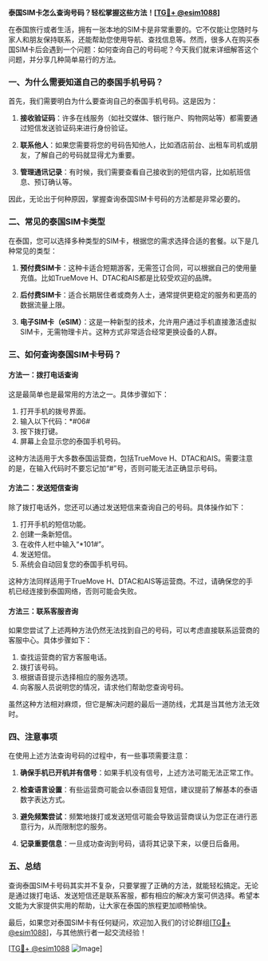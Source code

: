 **泰国SIM卡怎么查询号码？轻松掌握这些方法！[[TG💪+ @esim1088](https://t.me/s/esim1088)]**

在泰国旅行或者生活，拥有一张本地的SIM卡是非常重要的。它不仅能让您随时与家人和朋友保持联系，还能帮助您使用导航、查找信息等。然而，很多人在购买泰国SIM卡后会遇到一个问题：如何查询自己的号码呢？今天我们就来详细解答这个问题，并分享几种简单易行的方法。

### 一、为什么需要知道自己的泰国手机号码？

首先，我们需要明白为什么要查询自己的泰国手机号码。这是因为：

1. **接收验证码**：许多在线服务（如社交媒体、银行账户、购物网站等）都需要通过短信发送验证码来进行身份验证。
   
2. **联系他人**：如果您需要将您的号码告知他人，比如酒店前台、出租车司机或朋友，了解自己的号码就显得尤为重要。

3. **管理通讯记录**：有时候，我们需要查看自己接收到的短信内容，比如航班信息、预订确认等。

因此，无论出于何种原因，掌握查询泰国SIM卡号码的方法都是非常必要的。

### 二、常见的泰国SIM卡类型

在泰国，您可以选择多种类型的SIM卡，根据您的需求选择合适的套餐。以下是几种常见的类型：

1. **预付费SIM卡**：这种卡适合短期游客，无需签订合同，可以根据自己的使用量充值。比如TrueMove H、DTAC和AIS都是比较受欢迎的品牌。

2. **后付费SIM卡**：适合长期居住者或商务人士，通常提供更稳定的服务和更高的数据流量上限。

3. **电子SIM卡（eSIM）**：这是一种新型的技术，允许用户通过手机直接激活虚拟SIM卡，无需物理卡片。这种方式非常适合经常更换设备的人群。

### 三、如何查询泰国SIM卡号码？

#### 方法一：拨打电话查询

这是最简单也是最常用的方法之一。具体步骤如下：

1. 打开手机的拨号界面。
2. 输入以下代码：*#06#
3. 按下拨打键。
4. 屏幕上会显示您的泰国手机号码。

这种方法适用于大多数泰国运营商，包括TrueMove H、DTAC和AIS。需要注意的是，在输入代码时不要忘记加“#”号，否则可能无法正确显示号码。

#### 方法二：发送短信查询

除了拨打电话外，您还可以通过发送短信来查询自己的号码。具体操作如下：

1. 打开手机的短信功能。
2. 创建一条新短信。
3. 在收件人栏中输入“*101#”。
4. 发送短信。
5. 系统会自动回复您的泰国手机号码。

这种方法同样适用于TrueMove H、DTAC和AIS等运营商。不过，请确保您的手机已经连接到泰国网络，否则可能会失败。

#### 方法三：联系客服咨询

如果您尝试了上述两种方法仍然无法找到自己的号码，可以考虑直接联系运营商的客服中心。具体步骤如下：

1. 查找运营商的官方客服电话。
2. 拨打该号码。
3. 根据语音提示选择相应的服务选项。
4. 向客服人员说明您的情况，请求他们帮助您查询号码。

虽然这种方法相对麻烦，但它是解决问题的最后一道防线，尤其是当其他方法无效时。

### 四、注意事项

在使用上述方法查询号码的过程中，有一些事项需要注意：

1. **确保手机已开机并有信号**：如果手机没有信号，上述方法可能无法正常工作。
   
2. **检查语言设置**：有些运营商可能会以泰语回复短信，建议提前了解基本的泰语数字表达方式。

3. **避免频繁尝试**：频繁地拨打或发送短信可能会导致运营商误认为您正在进行恶意行为，从而限制您的服务。

4. **记录重要信息**：一旦成功查询到号码，请将其记录下来，以便日后备用。

### 五、总结

查询泰国SIM卡号码其实并不复杂，只要掌握了正确的方法，就能轻松搞定。无论是通过拨打电话、发送短信还是联系客服，都有相应的解决方案可供选择。希望本文能为大家提供实用的帮助，让大家在泰国的旅程更加顺畅愉快。

最后，如果您对泰国SIM卡有任何疑问，欢迎加入我们的讨论群组[[TG💪+ @esim1088](https://t.me/s/esim1088)]，与其他旅行者一起交流经验！

[[TG💪+ @esim1088](https://t.me/s/esim1088) ![Image](https://i.postimg.cc/4NQfJmqS/Snipaste-2025-05-13-00-14-12.png)]